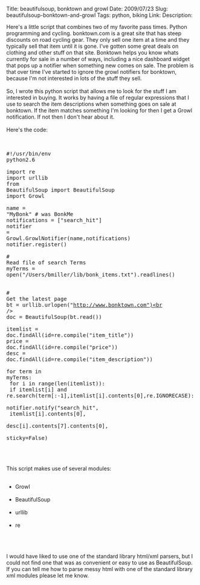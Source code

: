 Title: beautifulsoup, bonktown and growl
Date: 2009/07/23
Slug: beautifulsoup-bonktown-and-growl
Tags: python, biking
Link: 
Description: 


Here's a little script that combines two of my favorite pass times.  Python programming and cycling.  bonktown.com is a great site that has steep discounts on road cycling gear.  They only sell one item at a time and they typically sell that item until it is gone.  I've gotten some great deals on clothing and other stuff on that site.  Bonktown helps you know whats currently for sale in a number of ways, including a nice dashboard widget that pops up a notifier when something new comes on sale.  The problem is that over time I've started to ignore the growl notifiers for bonktown, because I'm not interested in lots of the stuff they sell.<br /><br />So, I wrote this python script that allows me to look for the stuff I am interested in buying.  It works by having a file of regular expressions that I use to search the item descriptions when something goes on sale at bonktown. If the item matches something I'm looking for then I get a Growl notification.  If not then I don't hear about it.<br /><br />Here's the code:<br /><br /><pre class="prettyprint" style="overflow:auto;"><br />#!/usr/bin/env python2.6<br /><br />import re<br />import urllib<br />from BeautifulSoup import BeautifulSoup<br />import Growl<br /><br />name = "MyBonk"   # was BonkMe<br />notifications = ["search_hit"]<br />notifier = Growl.GrowlNotifier(name,notifications)<br />notifier.register()<br /><br /># Read file of search Terms<br />myTerms = open("/Users/bmiller/lib/bonk_items.txt").readlines()<br /><br /><br /># Get the latest page<br />bt = urllib.urlopen("http://www.bonktown.com")<br /><br />doc = BeautifulSoup(bt.read())<br /><br />itemlist = doc.findAll(id=re.compile("item_title"))<br />price = doc.findAll(id=re.compile("price"))<br />desc = doc.findAll(id=re.compile("item_description"))<br /><br />for term in myTerms:<br />    for i in range(len(itemlist)):<br />        if itemlist[i] and re.search(term[:-1],itemlist[i].contents[0],re.IGNORECASE):<br />            notifier.notify("search_hit",<br />                            itemlist[i].contents[0],<br />                            desc[i].contents[7].contents[0],<br />                            sticky=False)<br /><br /></pre><br /><br />This script makes use of several modules:<br /><ul><br /><li>Growl</li><br /><li>BeautifulSoup</li><br /><li>urllib</li><br /><li>re</li><br /></ul><br /><br />I would have liked to use one of the standard library html/xml parsers, but I could not find one that was as convenient or easy to use as BeautifulSoup.  If you can tell me how to parse messy html with one of the standard library xml modules please let me know.<br /><div class="blogger-post-footer"><img width='1' height='1' src='https://blogger.googleusercontent.com/tracker/2759017781463016019-1449130420935951350?l=blog.bonelakesoftware.com' alt='' /></div>
